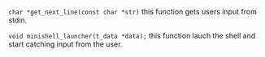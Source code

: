 `char *get_next_line(const char *str)`
	this function gets users input from stdin.
 
 `void minishell_launcher(t_data *data);`
 	this function lauch the shell and start catching input from the user.
